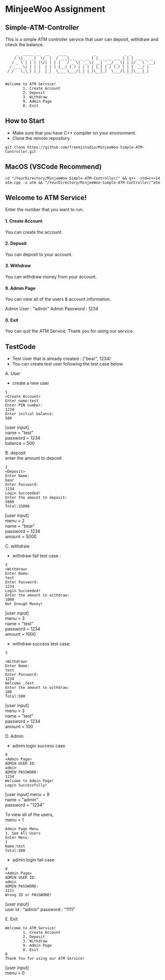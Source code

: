 # MinjeeWoo Assignment 
## Simple-ATM-Controller

This is a simple ATM controller service that user can deposit, withdraw and check the balance. 

```
     _  _____ __  __    ____            _             _ _           
    / \|_   _|  \/  |  / ___|___  _ __ | |_ _ __ ___ | | | ___ _ __ 
   / _ \ | | | |\/| | | |   / _ \| '_ \| __| '__/ _ \| | |/ _ \ '__|
  / ___ \| | | |  | | | |__| (_) | | | | |_| | | (_) | | |  __/ |   
 /_/   \_\_| |_|  |_|  \____\___/|_| |_|\__|_|  \___/|_|_|\___|_|   
                                                                    

Welcome to ATM Service!
        1. Create Account 
        2. Deposit 
        3. Withdraw 
        9. Admin Page
        0. Exit
```

## How to Start
- Make sure that you have C++ compiler on your environment. 
- Clone the remote repository. 

```
git clone https://github.com/freemjstudio/MinjeeWoo-Simple-ATM-Controller.git
```

## MacOS (VSCode Recommend)

```
cd "/YourDirectory/MinjeeWoo-Simple-ATM-Controller/" && g++ -std=c++14 atm.cpp -o atm && "/YourDirectory/MinjeeWoo-Simple-ATM-Controller/"atm
```

## Welcome to ATM Service!

Enter the number that you want to run. 

#### 1. Create Account   
You can create the account.  

#### 2. Deposit   
You can deposit to your account.  

#### 3. Withdraw   
You can withdraw money from your account. 

#### 9. Admin Page  
You can view all of the users & account information. 

Admin User : "admin"
Admin Password : 1234

#### 0. Exit  
You can quit the ATM Service. Thank you for using our service. 

## TestCode

- Test User that is already created : ("bear", 1234)
- You can create test user following the test case below. 

A. User
- create a new user 
```
1
<Create Account>
Enter name:test
Enter PIN number: 
1234
Enter initial balance: 
500
```

[user input]  
name = "test"   
password = 1234    
balance = 500    

B. deposit   
enter the amount to deposit   

```
2
<Deposit>
Enter Name:
bear
Enter Password:
1234
Login Succeeded!
Enter the amount to deposit:
5000
Total:15000
```

[user input]   
menu = 2   
name = "bear"   
password = 1234   
amount = 5000     

C. withdraw 

- withdraw fail test case : 

```
3
<Withdraw>
Enter Name:
test
Enter Password:
1234
Login Succeeded!
Enter the amount to withdraw:
1000
Not Enough Money!
```
[user input]    
menu = 3  
name = "test"   
password = 1234   
amount = 1000      

- withdraw success test case: 
```
3

<Withdraw>
Enter Name:
test
Enter Password:
1234
Welcome ,test
Enter the amount to withdraw:
100
Total:500
```
[user input]    
menu = 3  
name = "test"   
password = 1234   
amount = 100      


D. Admin   
- admin login success case
```
9
<Admin Page>
ADMIN USER ID:
admin
ADMIN PASSWORD:
1234
Welcome to Admin Page!
Login Successfully!
```
[user input]
menu = 9  
name = "admin"  
password = "1234"  

To view all of the users,   
menu = 1  

```
Admin Page Menu
1. See All Users
Enter Menu: 
1
Name:test
Total:500
```

- admin login fail case

```
9
<Admin Page>
ADMIN USER ID:
admin
ADMIN PASSWORD:
1111
Wrong ID or PASSWORD!
```
[user input]  
user id : "admin"
password : "1111"

E. Exit
```
Welcome to ATM Service!
        1. Create Account 
        2. Deposit 
        3. Withdraw 
        9. Admin Page
        0. Exit
0
Thank You for using our ATM Service!
```

[user input]    
menu = 0
